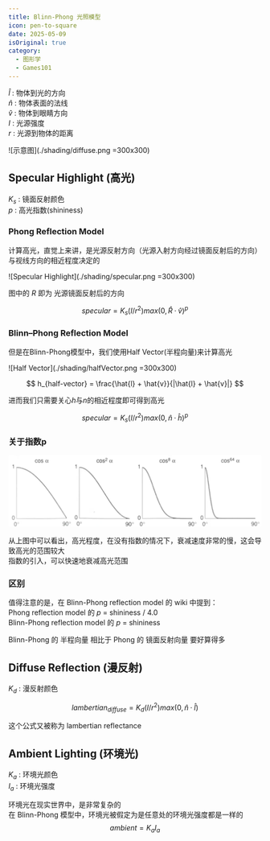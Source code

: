 ```yaml
---
title: Blinn-Phong 光照模型
icon: pen-to-square
date: 2025-05-09
isOriginal: true
category:
  - 图形学
  - Games101
---
```


<!-- more -->

$\hat{l}$ : 物体到光的方向  
$\hat{n}$ : 物体表面的法线  
$\hat{v}$ : 物体到眼睛方向  
$I$ : 光源强度  
$r$ : 光源到物体的距离  

![示意图](./shading/diffuse.png =300x300) 

## Specular Highlight (高光)

$K_s$ : 镜面反射颜色  
$p$ : 高光指数(shininess)

### Phong Reflection Model

计算高光，直觉上来讲，是光源反射方向（光源入射方向经过镜面反射后的方向）与视线方向的相近程度决定的

![Specular Highlight](./shading/specular.png =300x300)

图中的 $R$ 即为 光源镜面反射后的方向

$$
specular = K_s(I/r^2)max(0,\hat{R}·\hat{v})^p
$$

### Blinn–Phong Reflection Model

但是在Blinn-Phong模型中，我们使用Half Vector(半程向量)来计算高光

![Half Vector](./shading/halfVector.png =300x300)

$$
h_{half-vector} = \frac{\hat{l} + \hat{v}}{|\hat{l} + \hat{v}|}
$$

进而我们只需要关心$h$与$n$的相近程度即可得到高光

$$
specular = K_s(I/r^2)max(0,\hat{n}·\hat{h})^p
$$

### 关于指数p

![高光程度示意图](./shading/shiness.png)

从上图中可以看出，高光程度，在没有指数的情况下，衰减速度非常的慢，这会导致高光的范围较大  
指数的引入，可以快速地衰减高光范围

### 区别 
值得注意的是，在 Blinn-Phong reflection model 的 wiki 中提到：   
Phong reflection model 的 $p$ = shininess / 4.0  
Blinn-Phong reflection model 的 $p$ = shininess  

Blinn-Phong 的 半程向量 相比于 Phong 的 镜面反射向量 要好算得多

## Diffuse Reflection (漫反射)

$K_d$ : 漫反射颜色  

$$
lambertian_{diffuse} = K_d(I/r^2)max(0,\hat{n}·\hat{l})
$$

这个公式又被称为 lambertian reflectance  

## Ambient Lighting (环境光)

$K_a$ : 环境光颜色  
$I_a$ : 环境光强度

环境光在现实世界中，是非常复杂的  
在 Blinn-Phong 模型中，环境光被假定为是任意处的环境光强度都是一样的
$$
ambient = K_aI_a
$$